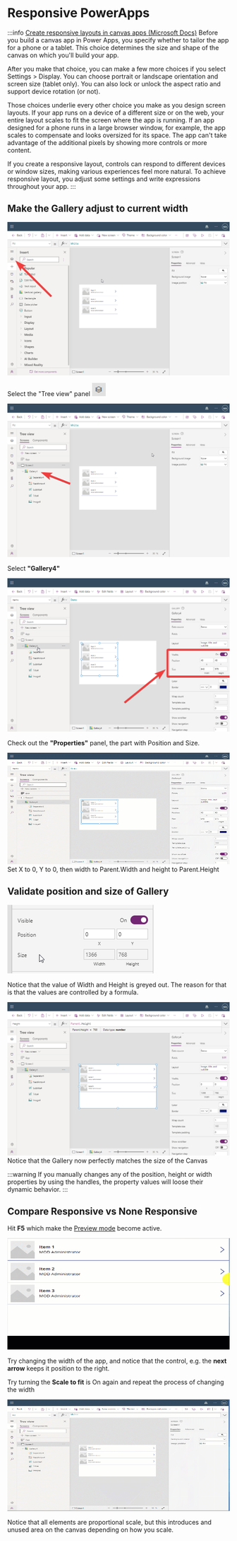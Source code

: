 # Responsive PowerApps

:::info [Create responsive layouts in canvas apps (Microsoft Docs)](https://learn.microsoft.com/en-us/power-apps/maker/canvas-apps/create-responsive-layout)
Before you build a canvas app in Power Apps, you specify whether to tailor the app for a phone or a tablet. This choice determines the size and shape of the canvas on which you'll build your app.

After you make that choice, you can make a few more choices if you select Settings > Display. You can choose portrait or landscape orientation and screen size (tablet only). You can also lock or unlock the aspect ratio and support device rotation (or not).

Those choices underlie every other choice you make as you design screen layouts. If your app runs on a device of a different size or on the web, your entire layout scales to fit the screen where the app is running. If an app designed for a phone runs in a large browser window, for example, the app scales to compensate and looks oversized for its space. The app can't take advantage of the additional pixels by showing more controls or more content.

If you create a responsive layout, controls can respond to different devices or window sizes, making various experiences feel more natural. To achieve responsive layout, you adjust some settings and write expressions throughout your app.
:::

## Make the Gallery adjust to current width

![](2022-09-25-19-27-00.png)

Select the "Tree view" panel ![](2022-09-25-19-27-57.png)

![](2022-09-25-19-29-02.png)

Select **"Gallery4"**  

![](2022-09-25-19-30-07.png)

Check out the **"Properties"** panel, the part with Position and Size. 

![](Make%20PowerApp%20control%20full%20screen.gif)
Set X to 0, Y to 0, then width to Parent.Width and height to Parent.Height

## Validate position and size of Gallery
![](2022-09-25-19-50-50.png)

Notice that the value of Width and Height is greyed out. The reason for that is that the values are controlled by a formula.

![](2022-09-25-19-52-39.png)
Notice that the Gallery now perfectly matches the size of the Canvas



:::warning
If you manually changes any of the position, height or width properties by using the handles, the property values will loose their dynamic behavior. 
:::


## Compare Responsive vs None Responsive
Hit **F5** which make the [Preview mode](https://learn.microsoft.com/en-us/power-apps/maker/canvas-apps/keyboard-shortcuts#preview) become active.

![](Change%20width.gif)

Try changing the width of the app, and notice that the control, e.g. the **next arrow** keeps it position to the right.


Try turning the **Scale to fit** is On again and repeat the process of changing the width

![](scale%20not%20responsive.gif) 

Notice that all elements are proportional scale, but this introduces and unused area on the canvas depending on how you scale.